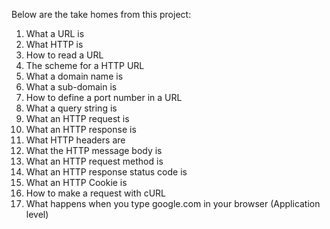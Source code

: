 Below are the take homes from this project:

1. What a URL is
2. What HTTP is
3. How to read a URL
4. The scheme for a HTTP URL
5. What a domain name is
6. What a sub-domain is
7. How to define a port number in a URL
8. What a query string is
9. What an HTTP request is
10. What an HTTP response is
11. What HTTP headers are
12. What the HTTP message body is
13. What an HTTP request method is
14. What an HTTP response status code is
15. What an HTTP Cookie is
16. How to make a request with cURL
17. What happens when you type google.com in your browser (Application level)

